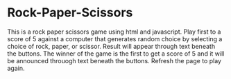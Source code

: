 # Rock-Paper-Scissors
This is a rock paper scissors game using html and javascript. Play first to a score of 5 against a computer that generates random choice by selecting a choice of rock, paper, or scissor. Result will appear through text beneath the buttons. The winner of the game is the first to get a score of 5 and it will be announced throuogh text beneath the buttons. Refresh the page to play again.
